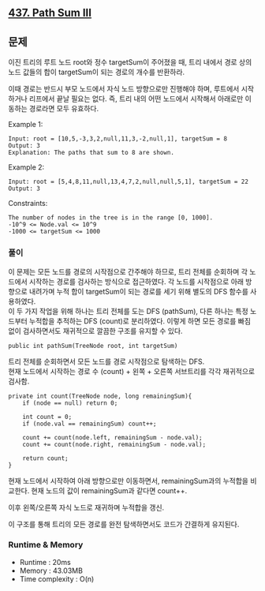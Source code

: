 [437. Path Sum III](https://leetcode.com/problems/path-sum-iii/description/)
---

## 문제
이진 트리의 루트 노드 root와 정수 targetSum이 주어졌을 때,
트리 내에서 경로 상의 노드 값들의 합이 targetSum이 되는 경로의 개수를 반환하라.

이때 경로는 반드시 부모 노드에서 자식 노드 방향으로만 진행해야 하며,
루트에서 시작하거나 리프에서 끝날 필요는 없다.
즉, 트리 내의 어떤 노드에서 시작해서 아래로만 이동하는 경로라면 모두 유효하다.

Example 1:
```
Input: root = [10,5,-3,3,2,null,11,3,-2,null,1], targetSum = 8
Output: 3
Explanation: The paths that sum to 8 are shown.
```
Example 2:
```
Input: root = [5,4,8,11,null,13,4,7,2,null,null,5,1], targetSum = 22
Output: 3
``` 

Constraints:
```
The number of nodes in the tree is in the range [0, 1000].
-10^9 <= Node.val <= 10^9
-1000 <= targetSum <= 1000
```

### 풀이
이 문제는 모든 노드를 경로의 시작점으로 간주해야 하므로, 트리 전체를 순회하며 각 노드에서 시작하는 경로를 검사하는 방식으로 접근하였다. 각 노드를 시작점으로 아래 방향으로 내려가며 누적 합이 targetSum이 되는 경로를 세기 위해 별도의 DFS 함수를 사용하였다.<br>
이 두 가지 작업을 위해 하나는 트리 전체를 도는 DFS (pathSum), 다른 하나는 특정 노드부터 누적합을 추적하는 DFS (count)로 분리하였다.
이렇게 하면 모든 경로를 빠짐없이 검사하면서도 재귀적으로 깔끔한 구조를 유지할 수 있다.

```
public int pathSum(TreeNode root, int targetSum)
```
트리 전체를 순회하면서 모든 노드를 경로 시작점으로 탐색하는 DFS.<br>
현재 노드에서 시작하는 경로 수 (count) + 왼쪽 + 오른쪽 서브트리를 각각 재귀적으로 검사함.

```
private int count(TreeNode node, long remainingSum){
    if (node == null) return 0;

    int count = 0;
    if (node.val == remainingSum) count++;

    count += count(node.left, remainingSum - node.val);
    count += count(node.right, remainingSum - node.val);

    return count;
}
```
현재 노드에서 시작하여 아래 방향으로만 이동하면서, remainingSum과의 누적합을 비교한다. 현재 노드의 값이 remainingSum과 같다면 count++.

이후 왼쪽/오른쪽 자식 노드로 재귀하며 누적합을 갱신.

이 구조를 통해 트리의 모든 경로를 완전 탐색하면서도 코드가 간결하게 유지된다.

### Runtime & Memory
- Runtime
    : 20ms
- Memory
    : 43.03MB
- Time complexity
    : O(n)